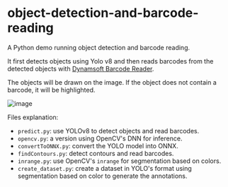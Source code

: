 # object-detection-and-barcode-reading

A Python demo running object detection and barcode reading.

It first detects objects using Yolo v8 and then reads barcodes from the detected objects with [Dynamsoft Barcode Reader](https://www.dynamsoft.com/barcode-reader/overview/).

The objects will be drawn on the image. If the object does not contain a barcode, it will be highlighted.

![image](https://github.com/tony-xlh/object-detection-and-barcode-reading/assets/112376616/9a34411a-53a3-4a03-af74-8f34a528f264)


Files explanation:

* `predict.py`: use YOLOv8 to detect objects and read barcodes.
* `opencv.py`: a version using OpenCV's DNN for inference.
* `convertToONNX.py`: convert the YOLO model into ONNX.
* `findContours.py`: detect contours and read barcodes.
* `inrange.py`: use OpenCV's `inrange` for segmentation based on colors.
* `create_dataset.py`: create a dataset in YOLO's format using segmentation based on color to generate the annotations.

